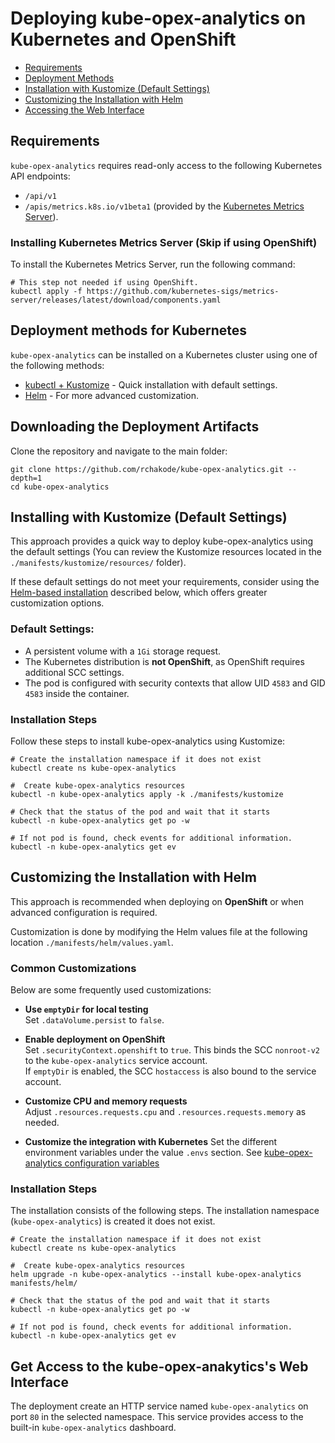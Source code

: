 # Deploying kube-opex-analytics on Kubernetes and OpenShift

- [Requirements](#requirements)
- [Deployment Methods](#deployment-methods)
- [Installation with Kustomize (Default Settings)](#installing-with-kustomize-default-settings)
- [Customizing the Installation with Helm](#customizing-the-installation-with-helm)
- [Accessing the Web Interface](#accessing-the-web-interface)

## Requirements

`kube-opex-analytics` requires read-only access to the following Kubernetes API endpoints:

- `/api/v1`
- `/apis/metrics.k8s.io/v1beta1` (provided by the [Kubernetes Metrics Server](https://github.com/kubernetes-sigs/metrics-server)).


### Installing Kubernetes Metrics Server (Skip if using OpenShift)

To install the Kubernetes Metrics Server, run the following command:

```shell
# This step not needed if using OpenShift. 
kubectl apply -f https://github.com/kubernetes-sigs/metrics-server/releases/latest/download/components.yaml
```

## Deployment methods for Kubernetes
`kube-opex-analytics` can be installed on a Kubernetes cluster using one of the following methods:

* [kubectl + Kustomize](#Installing-with-Kustomize-Default-Settings) - Quick installation with default settings.
* [Helm](#Customizing-the-Installation-with-Helm) - For more advanced customization.

## Downloading the Deployment Artifacts
Clone the repository and navigate to the main folder:

```shell
git clone https://github.com/rchakode/kube-opex-analytics.git --depth=1
cd kube-opex-analytics
```

## Installing with Kustomize (Default Settings)

This approach provides a quick way to deploy kube-opex-analytics using the default settings (You can review the Kustomize resources located in the `./manifests/kustomize/resources/` folder).

If these default settings do not meet your requirements, consider using the [Helm-based installation](#customizing-the-installation-with-helm) described below, which offers greater customization options.

### Default Settings:
- A persistent volume with a `1Gi`  storage request.
- The Kubernetes distribution is **not OpenShift**, as OpenShift requires additional SCC settings.
- The pod is configured with security contexts that allow UID `4583` and GID `4583` inside the container.

### Installation Steps
Follow these steps to install kube-opex-analytics using Kustomize:

```shell
# Create the installation namespace if it does not exist
kubectl create ns kube-opex-analytics

#  Create kube-opex-analytics resources
kubectl -n kube-opex-analytics apply -k ./manifests/kustomize

# Check that the status of the pod and wait that it starts
kubectl -n kube-opex-analytics get po -w

# If not pod is found, check events for additional information.
kubectl -n kube-opex-analytics get ev
```

## Customizing the Installation with Helm

This approach is recommended when deploying on **OpenShift** or when advanced configuration is required.

Customization is done by modifying the Helm values file at the following location `./manifests/helm/values.yaml`.

### Common Customizations

Below are some frequently used customizations:

- **Use `emptyDir` for local testing**  
  Set `.dataVolume.persist` to `false`.

- **Enable deployment on OpenShift**  
  Set `.securityContext.openshift` to `true`. This binds the SCC `nonroot-v2` to the `kube-opex-analytics` service account.  
  If `emptyDir` is enabled, the SCC `hostaccess` is also bound to the service account.

- **Customize CPU and memory requests**  
  Adjust `.resources.requests.cpu` and `.resources.requests.memory` as needed.

- **Customize the integration with Kubernetes**
Set the different environment variables under the value `.envs` section. See [kube-opex-analytics configuration variables](./configuration-settings.md)

### Installation Steps

The installation consists of the following steps. The installation namespace (`kube-opex-analytics`) is created it does not exist.

```shell
# Create the installation namespace if it does not exist
kubectl create ns kube-opex-analytics

#  Create kube-opex-analytics resources
helm upgrade -n kube-opex-analytics --install kube-opex-analytics manifests/helm/

# Check that the status of the pod and wait that it starts
kubectl -n kube-opex-analytics get po -w

# If not pod is found, check events for additional information.
kubectl -n kube-opex-analytics get ev
```

## Get Access to the kube-opex-anakytics's Web Interface
The deployment create an HTTP service named `kube-opex-analytics` on port `80` in the selected namespace. This service provides access to the built-in `kube-opex-analytics` dashboard.
